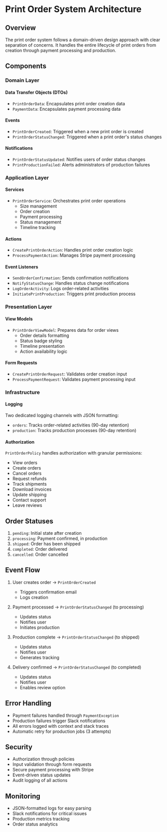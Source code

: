 # Print Order System Architecture

## Overview
The print order system follows a domain-driven design approach with clear separation of concerns. It handles the entire lifecycle of print orders from creation through payment processing and production.

## Components

### Domain Layer

#### Data Transfer Objects (DTOs)
- `PrintOrderData`: Encapsulates print order creation data
- `PaymentData`: Encapsulates payment processing data

#### Events
- `PrintOrderCreated`: Triggered when a new print order is created
- `PrintOrderStatusChanged`: Triggered when a print order's status changes

#### Notifications
- `PrintOrderStatusUpdated`: Notifies users of order status changes
- `PrintProductionFailed`: Alerts administrators of production failures

### Application Layer

#### Services
- `PrintOrderService`: Orchestrates print order operations
  - Size management
  - Order creation
  - Payment processing
  - Status management
  - Timeline tracking

#### Actions
- `CreatePrintOrderAction`: Handles print order creation logic
- `ProcessPaymentAction`: Manages Stripe payment processing

#### Event Listeners
- `SendOrderConfirmation`: Sends confirmation notifications
- `NotifyStatusChange`: Handles status change notifications
- `LogOrderActivity`: Logs order-related activities
- `InitiatePrintProduction`: Triggers print production process

### Presentation Layer

#### View Models
- `PrintOrderViewModel`: Prepares data for order views
  - Order details formatting
  - Status badge styling
  - Timeline presentation
  - Action availability logic

#### Form Requests
- `CreatePrintOrderRequest`: Validates order creation input
- `ProcessPaymentRequest`: Validates payment processing input

### Infrastructure

#### Logging
Two dedicated logging channels with JSON formatting:
- `orders`: Tracks order-related activities (90-day retention)
- `production`: Tracks production processes (90-day retention)

#### Authorization
`PrintOrderPolicy` handles authorization with granular permissions:
- View orders
- Create orders
- Cancel orders
- Request refunds
- Track shipments
- Download invoices
- Update shipping
- Contact support
- Leave reviews

## Order Statuses
1. `pending`: Initial state after creation
2. `processing`: Payment confirmed, in production
3. `shipped`: Order has been shipped
4. `completed`: Order delivered
5. `cancelled`: Order cancelled

## Event Flow
1. User creates order → `PrintOrderCreated`
   - Triggers confirmation email
   - Logs creation
   
2. Payment processed → `PrintOrderStatusChanged` (to processing)
   - Updates status
   - Notifies user
   - Initiates production
   
3. Production complete → `PrintOrderStatusChanged` (to shipped)
   - Updates status
   - Notifies user
   - Generates tracking
   
4. Delivery confirmed → `PrintOrderStatusChanged` (to completed)
   - Updates status
   - Notifies user
   - Enables review option

## Error Handling
- Payment failures handled through `PaymentException`
- Production failures trigger Slack notifications
- All errors logged with context and stack traces
- Automatic retry for production jobs (3 attempts)

## Security
- Authorization through policies
- Input validation through form requests
- Secure payment processing with Stripe
- Event-driven status updates
- Audit logging of all actions

## Monitoring
- JSON-formatted logs for easy parsing
- Slack notifications for critical issues
- Production metrics tracking
- Order status analytics
